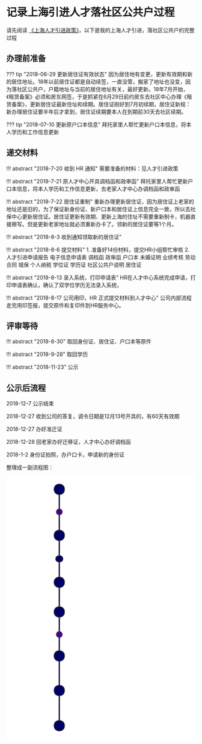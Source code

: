 # 记录上海引进人才落社区公共户过程

请先阅读 [《上海人才引进政策》](http://www.12333sh.gov.cn/201712333/wsbs/bszn/rsrc/201801/t20180129_1278040.shtml)，以下是我的上海人才引进，落社区公共户的完整过程

## 办理前准备

??? tip "2018-06-29 更新居住证有效状态"
    因为居住地有变更，更新有效期和新的居住地址。18年以前居住证都是自动续签，一直没管，搬家了地址也没变，因为落社区公共户，户籍地址与当前的居住地址有关，最好更新。18年7月开始，《租赁备案》必须和房东网签，于是抓紧在6月29日前约房东去社区中心办理《租赁备案》，更新居住证最新住址和续期。居住证刚好到7月初续期，居住证新规：新办理居住证要半年后才拿到，居住证续期要本人在到期前30天去社区续期。

??? tip "2018-07-10 更新原户口本信息"
    拜托家里人帮忙更新户口本信息，将本人学历和工作信息更新

## 递交材料

!!! abstract "2018-7-20 收到 HR 通知"
    需要准备的材料：见人才引进政策

!!! abstract "2018-7-21 原人才中心开具调档函和政审函"
    拜托家里人帮忙更新户口本信息，将本人学历和工作信息更新，去老家人才中心办调档函和政审函

!!! abstract "2018-7-22 居住证重制"
    重新办理更新居住证，因为居住证上老家的地址还是旧的，为了保证新身份证、新户口本和居住证上信息完全一致，所以去社保中心更新居住证。居住证更新有效期、更新上海的住址不需要重新制卡，机器直接擦写。但是更新老家地址就必须重新办卡了。领新的居住证要等1个月。

!!! abstract "2018-8-3 收到通知领取新的居住证"

!!! abstract "2018-8-6 提交材料"
    1. 准备好14份材料，提交HR小组帮忙审核
    2. 人才引进申请报告 电子信息申请表 调档函 政审函 户口本 未婚证明 业绩考核 劳动合同 城保 个人纳税 学位证 学历证 社区公共户说明 居住证

!!! abstract "2018-8-13 录入系统，打印申请表"
    HR在人才中心系统完成申请，打印申请表确认，确认了双学位学历无法录入系统，

!!! abstract "2018-8-17 公司用印，HR 正式提交材料到人才中心"
    公司内部流程走完用印签报，提交原件和复印件到HR服务中心。

## 评审等待

!!! abstract "2018-8-30"
    取回身份证、居住证、户口本等原件

!!! abstract "2018-9-28"
    取回学历

!!! abstract "2018-11-23"
    公示

## 公示后流程

2018-12-7
公示结束

2018-12-27
收到公司的答复，调令日期是12月13号开具的，有60天有效期

2018-12-27
办好准迁证

2018-12-28
回老家办好迁移证，人才中心办好调档函

2018-1-2
身份证拍照，办户口卡，申请新的身份证

整理成一副流程图：

![a](img/flow.svg)